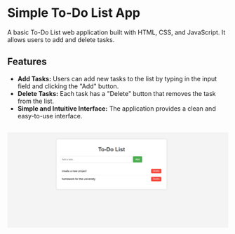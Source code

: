 # Simple To-Do List App
A basic To-Do List web application built with HTML, CSS, and JavaScript. It allows users to add and delete tasks.

## Features
*   **Add Tasks:**  Users can add new tasks to the list by typing in the input field and clicking the "Add" button.
*   **Delete Tasks:**  Each task has a "Delete" button that removes the task from the list.
*   **Simple and Intuitive Interface:** The application provides a clean and easy-to-use interface.


## ![ToDoList](https://github.com/vergarra/ToDoList/blob/main/To-DoList/image.png)
